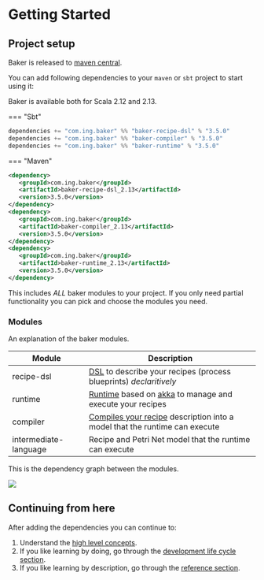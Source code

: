# Getting Started

## Project setup

Baker is released to [maven central](https://search.maven.org/search?q=com.ing.baker).

You can add following dependencies to your `maven` or `sbt` project to start using it:

Baker is available both for Scala 2.12 and 2.13.

=== "Sbt"

```scala 
dependencies += "com.ing.baker" %% "baker-recipe-dsl" % "3.5.0"
dependencies += "com.ing.baker" %% "baker-compiler" % "3.5.0"
dependencies += "com.ing.baker" %% "baker-runtime" % "3.5.0"
```

=== "Maven"

```xml 
<dependency>
   <groupId>com.ing.baker</groupId>
   <artifactId>baker-recipe-dsl_2.13</artifactId>
   <version>3.5.0</version>
</dependency>
<dependency>
   <groupId>com.ing.baker</groupId>
   <artifactId>baker-compiler_2.13</artifactId>
   <version>3.5.0</version>
</dependency>
<dependency>
   <groupId>com.ing.baker</groupId>
   <artifactId>baker-runtime_2.13</artifactId>
   <version>3.5.0</version>
</dependency>

```

This includes *ALL* baker modules to your project. If you only need partial functionality you can pick and choose the modules you need.

### Modules

An explanation of the baker modules.

| Module | Description |
| --- | --- |
| recipe-dsl | [DSL](../reference/dsls) to describe your recipes (process blueprints) *declaritively* |
| runtime | [Runtime](../reference/runtime/) based on [akka](https://www.akka.io) to manage and execute your recipes |
| compiler | [Compiles your recipe](../reference/runtime/#recipecompilercompilerecipe) description into a model that the runtime can execute |
| intermediate-language | Recipe and Petri Net model that the runtime can execute |

This is the dependency graph between the modules.

![](../images/deps.svg)

## Continuing from here

After adding the dependencies you can continue to:

1. Understand the [high level concepts](../concepts).
2. If you like learning by doing, go through the [development life cycle section](../development-life-cycle/design-a-recipe).
3. If you like learning by description, go through the [reference section](../reference/main-abstractions).
